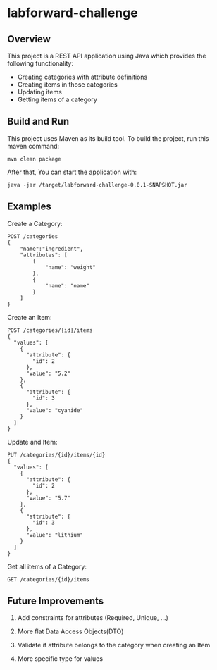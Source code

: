 # labforward-challenge
## Overview
This project is a REST API application using Java which provides the following functionality:

* Creating categories with attribute definitions
* Creating items in those categories
* Updating items
* Getting items of a category

## Build and Run
This project uses Maven as its build tool. To build the project, run this maven command:

```
mvn clean package
```

After that, You can start the application with:

```
java -jar /target/labforward-challenge-0.0.1-SNAPSHOT.jar
```

## Examples
Create a Category:
```
POST /categories
{
    "name":"ingredient",
    "attributes": [
        {
            "name": "weight"
        },
        {
            "name": "name"
        }
    ]
}
```

Create an Item:
```
POST /categories/{id}/items
{
  "values": [
    {
      "attribute": {
        "id": 2
      },
      "value": "5.2"
    },
    {
      "attribute": {
        "id": 3
      },
      "value": "cyanide"
    }
  ]
}
```
Update and Item:
```
PUT /categories/{id}/items/{id}
{
  "values": [
    {
      "attribute": {
        "id": 2
      },
      "value": "5.7"
    },
    {
      "attribute": {
        "id": 3
      },
      "value": "lithium"
    }
  ]
}
```
Get all items of a Category:
```
GET /categories/{id}/items
```

## Future Improvements
1. Add constraints for attributes (Required, Unique, ...)

1. More flat Data Access Objects(DTO)

1. Validate if attribute belongs to the category when creating an Item

1. More specific type for values
